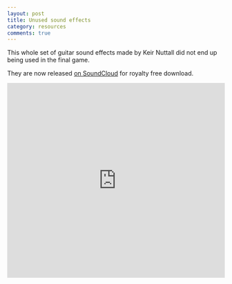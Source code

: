 ```yaml
---
layout: post
title: Unused sound effects
category: resources
comments: true
---
```


This whole set of guitar sound effects made by Keir Nuttall did not end up being used in 
the final game.

They are now released <a href="https://soundcloud.com/manowargame/sets/guitar-game-fx" target="_blank" >on SoundCloud</a> for royalty free download.

<iframe width="100%" height="450" scrolling="no" frameborder="no" src="https://w.soundcloud.com/player/?url=https%3A//api.soundcloud.com/playlists/97921138&amp;color=00aabb&amp;auto_play=false&amp;hide_related=false&amp;show_comments=true&amp;show_user=true&amp;show_reposts=false"></iframe>